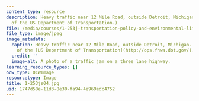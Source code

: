 ```yaml
---
content_type: resource
description: Heavy traffic near 12 Mile Road, outside Detroit, Michigan. (Image courtesy
  of the US Department of Transportation.)
file: /media/courses/1-253j-transportation-policy-and-environmental-limits-spring-2004/1747d58e11d38e30fa944e969edc4752_1-253js04.jpg
file_type: image/jpeg
image_metadata:
  caption: Heavy traffic near 12 Mile Road, outside Detroit, Michigan. (Image courtesy
    of the [US Department of Transportation](http://ops.fhwa.dot.gov/).)
  credit: ''
  image-alt: A photo of a traffic jam on a three lane highway.
learning_resource_types: []
ocw_type: OCWImage
resourcetype: Image
title: 1-253js04.jpg
uid: 1747d58e-11d3-8e30-fa94-4e969edc4752
---
```

